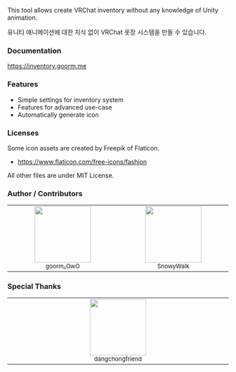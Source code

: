 This tool allows create VRChat inventory without any knowledge of Unity animation.

유니티 애니메이션에 대한 지식 없이 VRChat 옷장 시스템을 만들 수 있습니다.

### Documentation

https://inventory.goorm.me

### Features

- Simple settings for inventory system
- Features for advanced use-case
- Automatically generate icon

### Licenses

Some icon assets are created by Freepik of Flaticon.

- https://www.flaticon.com/free-icons/fashion

All other files are under MIT License.

### Author / Contributors

<table>
<tbody>
<tr>
    <td align="center" valign="top" width="20%"><a href="https://github.com/cstria0106"><img src="https://github.com/cstria0106/OneClickInventory/assets/11474150/a7913ee7-17ec-4dce-adf0-fed6ef04d0aa" width="128px"><br/><sub>goorm_OwO</sub></a></td>
    <td align="center" valign="top" width="20%"><a href="https://github.com/SnowyWalk"><img src="https://github.com/cstria0106/OneClickInventory/assets/11474150/3611be85-cfde-404a-ab67-5a4a53ff26be" width="128px"><br/><sub>SnowyWalk</sub></a></td>
</tr>
</tbody>
</table>

### Special Thanks

<table>
<tbody>
<tr>
    <td align="center" valign="top" width="20%"><a href="https://github.com/Stulta-Amiko"><img src="https://github.com/cstria0106/OneClickInventory/assets/11474150/d26e1d65-a45e-444c-b202-f0aaafa5dab4" width="128px"><br/><sub>dangchongfriend</sub></a></td>
</tr>
</tbody>
</table>

